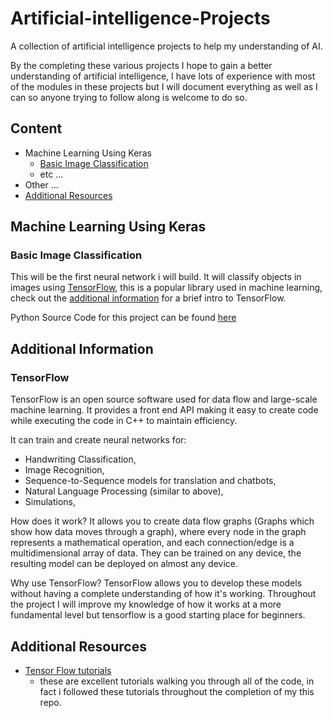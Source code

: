 # Artificial-intelligence-Projects
A collection of artificial intelligence projects to help my 
understanding of AI. 

By the completing these various projects I hope to gain a better 
understanding of artificial intelligence, I have lots of experience 
with most of the modules in these projects but I will document everything 
as well as I can so anyone trying to follow along is welcome to do so.


## Content
* Machine Learning Using Keras
    * [Basic Image Classification](#basic-image-classification)
    * etc ...
* Other ... 
* [Additional Resources](#additional-resources)


## Machine Learning Using Keras 

### Basic Image Classification
This will be the first neural network i will build. It will classify 
objects in images using [TensorFlow](https://www.tensorflow.org/), this is a 
popular library used in machine learning, check out the [additional information](#tensorflow)
for a brief intro to TensorFlow.

Python Source Code for this project can be found [here](/Machine%20Learning%20using%20Keras/Basic%20Image%20Classification.py)


## Additional Information 
### TensorFlow 
TensorFlow is an open source software used for data flow and large-scale
machine learning. It provides a front end API making it easy to create 
code while executing the code in C++ to maintain efficiency. 

It can train and create neural networks for:
* Handwriting Classification,
* Image Recognition,
* Sequence-to-Sequence models for translation and chatbots,
* Natural Language Processing (similar to above),
* Simulations,

How does it work?
It allows you to create data flow graphs (Graphs which show how data 
moves through a graph), where every node in the graph represents a 
mathematical operation, and each connection/edge is a multidimensional
array of data. They can be trained on any device, the resulting model
can be deployed on almost any device. 

Why use TensorFlow?
TensorFlow allows you to develop these models without having a complete
understanding of how it's working. Throughout the project I will improve
my knowledge of how it works at a more fundamental level but tensorflow 
is a good starting place for beginners. 

## Additional Resources
* [Tensor Flow tutorials](#https://www.tensorflow.org/tutorials/keras/classification)
    * these are excellent tutorials walking you through all of the code,
    in fact i followed these tutorials throughout the completion of my 
    this repo.